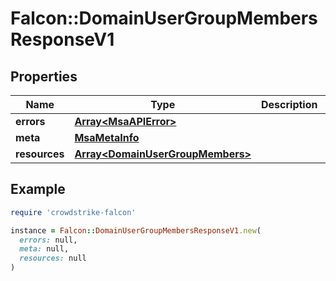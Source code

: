 # Falcon::DomainUserGroupMembersResponseV1

## Properties

| Name | Type | Description | Notes |
| ---- | ---- | ----------- | ----- |
| **errors** | [**Array&lt;MsaAPIError&gt;**](MsaAPIError.md) |  |  |
| **meta** | [**MsaMetaInfo**](MsaMetaInfo.md) |  |  |
| **resources** | [**Array&lt;DomainUserGroupMembers&gt;**](DomainUserGroupMembers.md) |  |  |

## Example

```ruby
require 'crowdstrike-falcon'

instance = Falcon::DomainUserGroupMembersResponseV1.new(
  errors: null,
  meta: null,
  resources: null
)
```


